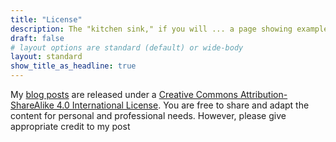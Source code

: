 ```yaml
---
title: "License"
description: The "kitchen sink," if you will ... a page showing examples of type and page elements included in this template.
draft: false
# layout options are standard (default) or wide-body
layout: standard
show_title_as_headline: true
---
```


My [blog posts](/blog/) are released under a [Creative Commons Attribution-ShareAlike 4.0 International License](http://creativecommons.org/licenses/by-sa/4.0/). You are free to share and adapt the content for personal and professional needs. However, please give appropriate credit to my post 

<center>
<i class="fab fa-creative-commons fa-2x"></i><i class="fab fa-creative-commons-by fa-2x"></i><i class="fab fa-creative-commons-sa fa-2x"></i>
</center>
